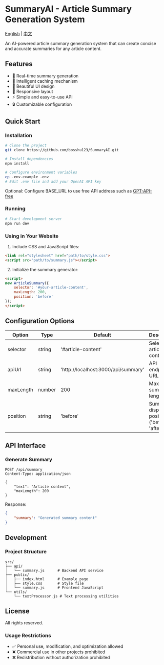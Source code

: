 # SummaryAI - Article Summary Generation System

[English](README.md) | [中文](README_zh.md)

An AI-powered article summary generation system that can create concise and accurate summaries for any article content.

## Features

- 🚀 Real-time summary generation
- 💾 Intelligent caching mechanism
- 🎨 Beautiful UI design
- 📱 Responsive layout
- ⚡ Simple and easy-to-use API
- 🔒 Customizable configuration

## Quick Start

### Installation

```bash
# Clone the project
git clone https://github.com/bosshu123/SummaryAI.git

# Install dependencies
npm install

# Configure environment variables
cp .env.example .env
# Edit .env file and add your OpenAI API key
```

Optional: Configure BASE_URL to use free API address such as [GPT-API-free](https://github.com/chatanywhere/GPT_API_free?tab=readme-ov-file)

### Running

```bash
# Start development server
npm run dev
```

### Using in Your Website

1. Include CSS and JavaScript files:

```html
<link rel="stylesheet" href="path/to/style.css">
<script src="path/to/summary.js"></script>
```

2. Initialize the summary generator:

```html
<script>
new ArticleSummary({
    selector: '#your-article-content',
    maxLength: 200,
    position: 'before'
});
</script>
```

## Configuration Options

| Option | Type | Default | Description |
|--------|------|---------|-------------|
| selector | string | '#article-content' | Selector for article content |
| apiUrl | string | 'http://localhost:3000/api/summary' | API endpoint URL |
| maxLength | number | 200 | Maximum summary length |
| position | string | 'before' | Summary display position ('before' or 'after') |

## API Interface

### Generate Summary

```http
POST /api/summary
Content-Type: application/json

{
    "text": "Article content",
    "maxLength": 200
}
```

Response:

```json
{
    "summary": "Generated summary content"
}
```

## Development

### Project Structure

```
src/
├── api/
│   └── summary.js      # Backend API service
├── public/
│   ├── index.html      # Example page
│   ├── style.css       # Style file
│   └── summary.js      # Frontend JavaScript
└── utils/
    └── textProcessor.js # Text processing utilities
```

## License

All rights reserved.

### Usage Restrictions
- ✅ Personal use, modification, and optimization allowed
- ❌ Commercial use in other projects prohibited
- ❌ Redistribution without authorization prohibited